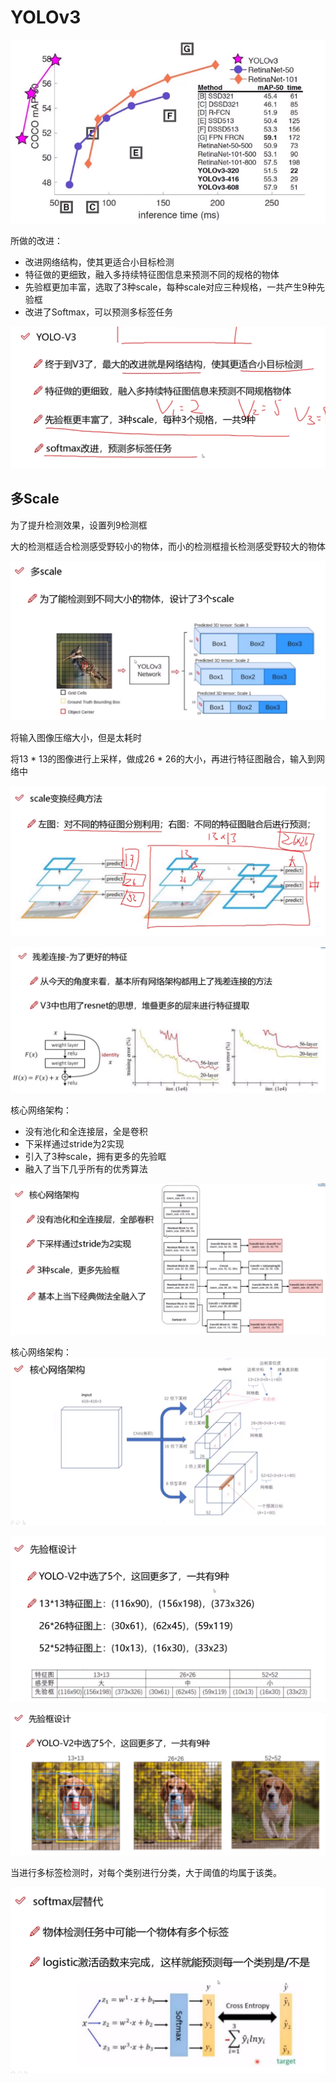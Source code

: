 # YOLOv3



![image-20230622151245507](./.assets/image-20230622151245507.png)

所做的改进：

- 改进网络结构，使其更适合小目标检测
- 特征做的更细致，融入多持续特征图信息来预测不同的规格的物体
- 先验框更加丰富，选取了3种scale，每种scale对应三种规格，一共产生9种先验框
- 改进了Softmax，可以预测多标签任务

![image-20230622151957962](./.assets/image-20230622151957962.png)



## 多Scale

为了提升检测效果，设置列9检测框

大的检测框适合检测感受野较小的物体，而小的检测框擅长检测感受野较大的物体

![image-20230622152138173](./.assets/image-20230622152138173.png)



将输入图像压缩大小，但是太耗时

将13 * 13的图像进行上采样，做成26 * 26的大小，再进行特征图融合，输入到网络中

![](./.assets/image-20230622154109378.png)



![image-20230623180202067](./.assets/image-20230623180202067.png)



核心网络架构：

- 没有池化和全连接层，全是卷积
- 下采样通过stride为2实现
- 引入了3种scale，拥有更多的先验眶
- 融入了当下几乎所有的优秀算法



![image-20230623180711684](./.assets/image-20230623180711684.png)



核心网络架构：![image-20230623183147413](./.assets/image-20230623183147413.png)



![image-20230623183446759](./.assets/image-20230623183446759.png)



![image-20230623184210583](./.assets/image-20230623184210583.png)



当进行多标签检测时，对每个类别进行分类，大于阈值的均属于该类。

![image-20230623184219404](./.assets/image-20230623184219404.png)



